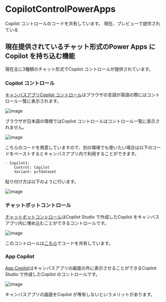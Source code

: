 # CopilotControlPowerApps
Copilot コントロールのコードを共有しています。
現在、プレビューで提供されている

## 現在提供されているチャット形式のPower Apps にCopilot を持ち込む機能

現在主に3種類のチャット形式でCopilot コントロールが提供されています。

### Copilot コントロール

[キャンバスアプリCopilot コントロール](https://learn.microsoft.com/ja-jp/power-apps/maker/canvas-apps/add-ai-copilot)はブラウザの言語が英語の際にはコントロール一覧に表示されます。

![image](https://github.com/user-attachments/assets/37f09b33-7ea3-426b-8aaf-28553e941f8f)

ブラウザが日本語の環境ではCopilot コントロールはコントロール一覧に表示されません。

![image](https://github.com/user-attachments/assets/cba82dc2-6cf4-4590-9cec-beef78e08edc)

こちらのコードを用意していますので、別の環境でも使いたい場合は以下のコードをペーストするとキャンバスアプリ内で利用することができます。

```
- Copilot1:
    Control: Copilot
    Variant: pcfdataset
```

貼り付け方は以下のように行います。

![image](https://github.com/user-attachments/assets/ab701805-cd8a-42f6-b53c-2098772bf1ae)


### チャットボットコントロール
[チャットボットコントロール](https://learn.microsoft.com/ja-jp/power-apps/maker/canvas-apps/add-ai-chatbot)はCopilot Studio で作成したCopilot をキャンバスアプリ内に埋め込むことができるコントロールです。

![image](https://github.com/user-attachments/assets/56ad11db-68fd-4996-8d2d-280a870ee268)

このコントロールは[こちら](https://github.com/geekfujiwara/CopilotStudioinPowerAppsControl)でコードを共有しています。

### App Copilot

[App Copilot](https://learn.microsoft.com/ja-jp/power-apps/maker/canvas-apps/add-custom-copilot)はキャンバスアプリの画面の外に表示させることができるCopilot Studio で作成したCopilot のコントロールです。

![image](https://github.com/user-attachments/assets/98e2e22d-91b5-4049-ac8a-d69881308e4e)

キャンバスアプリの画面をCopilot が専有しないというメリットがあります。


